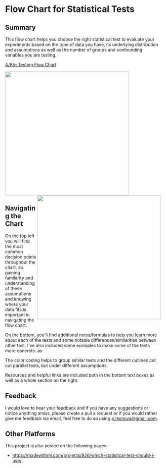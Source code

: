 # Flow Chart for Statistical Tests

## Summary 
This flow chart helps you choose the right statistical test to evaluate your experiments based on the type of data you have, its underlying distribution and assumptions as well as the number of groups and confounding variables you are testing. 

[A/B/n Testing Flow Chart](https://miro.com/app/board/o9J_ktaDHWU=/)

<img src="https://github.com/pleonova/stat-tests/blob/master/images/continuous_section_of_flow_chart.png" width="400"> <img src="https://github.com/pleonova/stat-tests/blob/master/images/continuous_section_of_flow_chart.png" width="400" align="right">

## Navigating the Chart

On the top left you will find the most common decision points throughout the chart, so gaining familarity and understanding of these assumptions and knowing where your data fits is important in navigating the flow chart.

On the bottom, you'll find additional notes/formulas to help you learn more about each of the tests and some notable differences/similarities between other test. I've also included some examples to make some of the tests more concrete. as 

The color coding helps to group similar tests and the different outlines call out parallel tests, but under different assumptions.

Resources and helpful links are included both in the bottom text boxes as well as a whole section on the right.

## Feedback

I would love to hear your feedback and if you have any suggestions or notice anything amiss, please create a pull a request or if you would rather give me feedback via email, feel free to do so using p.leonova@gmail.com.

## Other Platforms

This project is also posted on the following pages:
- https://madewithml.com/projects/926/which-statistical-test-should-i-use/
